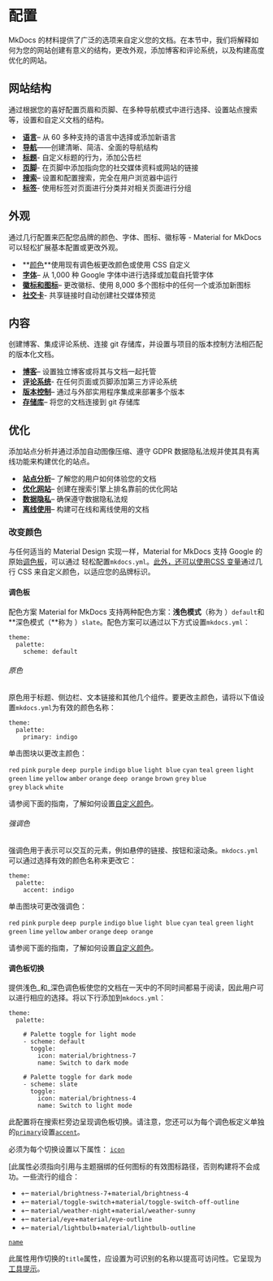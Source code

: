 # 配置


MkDocs 的材料提供了广泛的选项来自定义您的文档。在本节中，我们将解释如何为您的网站创建有意义的结构，更改外观，添加博客和评论系统，以及构建高度优化的网站。


## 网站结构

通过根据您的喜好配置页眉和页脚、在多种导航模式中进行选择、设置站点搜索等，设置和自定义文档的结构。


-  **[语言](https://squidfunk.github.io/mkdocs-material/setup/changing-the-language/)**– 从 60 多种支持的语言中选择或添加新语言
-  **[导航](https://squidfunk.github.io/mkdocs-material/setup/setting-up-navigation/)**——创建清晰、简洁、全面的导航结构
-  **[标题](https://squidfunk.github.io/mkdocs-material/setup/setting-up-the-header/)**- 自定义标题的行为，添加公告栏
-  **[页脚](https://squidfunk.github.io/mkdocs-material/setup/setting-up-the-footer/)**- 在页脚中添加指向您的社交媒体资料或网站的链接
-  **[搜索](https://squidfunk.github.io/mkdocs-material/setup/setting-up-site-search/)**– 设置和配置搜索，完全在用户浏览器中运行
-  **[标签](https://squidfunk.github.io/mkdocs-material/setup/setting-up-tags/)**- 使用标签对页面进行分类并对相关页面进行分组

## 外观

通过几行配置来匹配您品牌的颜色、字体、图标、徽标等 - Material for MkDocs 可以轻松扩展基本配置或更改外观。

-  **[颜色](https://squidfunk.github.io/mkdocs-material/setup/changing-the-colors/)**使用现有调色板更改颜色或使用 CSS 自定义
-  **[字体](https://squidfunk.github.io/mkdocs-material/setup/changing-the-fonts/)**– 从 1,000 种 Google 字体中进行选择或加载自托管字体
-  **[徽标和图标](https://squidfunk.github.io/mkdocs-material/setup/changing-the-logo-and-icons/)**– 更改徽标、使用 8,000 多个图标中的任何一个或添加新图标
-  **[社交卡](https://squidfunk.github.io/mkdocs-material/setup/setting-up-social-cards/)**- 共享链接时自动创建社交媒体预览

## 内容

创建博客、集成评论系统、连接 git 存储库，并设置与项目的版本控制方法相匹配的版本化文档。

-  **[博客](https://squidfunk.github.io/mkdocs-material/setup/setting-up-a-blog/)**– 设置独立博客或将其与文档一起托管
-  **[评论系统](https://squidfunk.github.io/mkdocs-material/setup/adding-a-comment-system/)**- 在任何页面或页脚添加第三方评论系统
-  **[版本控制](https://squidfunk.github.io/mkdocs-material/setup/setting-up-versioning/)**– 通过与外部实用程序集成来部署多个版本
-  **[存储库](https://squidfunk.github.io/mkdocs-material/setup/adding-a-git-repository/)**– 将您的文档连接到 git 存储库

## 优化

添加站点分析并通过添加自动图像压缩、遵守 GDPR 数据隐私法规并使其具有离线功能来构建优化的站点。

-  **[站点分析](https://squidfunk.github.io/mkdocs-material/setup/setting-up-site-analytics/)**– 了解您的用户如何体验您的文档
-  **[优化网站](https://squidfunk.github.io/mkdocs-material/setup/building-an-optimized-site/)**– 创建在搜索引擎上排名靠前的优化网站
-  **[数据隐私](https://squidfunk.github.io/mkdocs-material/setup/ensuring-data-privacy/)**– 确保遵守数据隐私法规
-  **[离线使用](https://squidfunk.github.io/mkdocs-material/setup/building-for-offline-usage/)**– 构建可在线和离线使用的文档



### 改变颜色

与任何适当的 Material Design 实现一样，Material for MkDocs 支持 Google 的原始[调色板](http://www.materialui.co/colors)，可以通过 轻松配置`mkdocs.yml`。[此外，还可以使用CSS 变量](https://squidfunk.github.io/mkdocs-material/setup/changing-the-colors/#custom-colors)通过几行 CSS 来自定义颜色，以适应您的品牌标识。

#### 调色板

配色方案
Material for MkDocs 支持两种配色方案：**浅色模式**（称为 ）`default`和**深色模式（**称为 ）`slate`。配色方案可以通过以下方式设置`mkdocs.yml`：

```
theme:
  palette:
    scheme: default

```

###### 原色

原色用于标题、侧边栏、文本链接和其他几个组件。要更改主颜色，请将以下值设置`mkdocs.yml`为有效的颜色名称：
```
theme:
  palette:
    primary: indigo

```

单击图块以更改主颜色：

`red` `pink` `purple` `deep purple` `indigo` `blue` `light blue` `cyan` `teal` `green` `light green` `lime` `yellow` `amber` `orange` `deep orange` `brown` `grey` `blue grey` `black` `white`

请参阅下面的指南，了解如何设置[自定义颜色](https://squidfunk.github.io/mkdocs-material/setup/changing-the-colors/#custom-colors)。


###### 强调色
强调色用于表示可以交互的元素，例如悬停的链接、按钮和滚动条。`mkdocs.yml`可以通过选择有效的颜色名称来更改它：
```
theme:
  palette:
    accent: indigo

```

单击图块可更改强调色：

`red` `pink` `purple` `deep purple` `indigo` `blue` `light blue` `cyan` `teal` `green` `light green` `lime` `yellow` `amber` `orange` `deep orange`

请参阅下面的指南，了解如何设置[自定义颜色](https://squidfunk.github.io/mkdocs-material/setup/changing-the-colors/#custom-colors)。

#### 调色板切换
提供浅色_和_深色调色板使您的文档在一天中的不同时间都易于阅读，因此用户可以进行相应的选择。将以下行添加到`mkdocs.yml`：
```
theme:
  palette: 

    # Palette toggle for light mode
    - scheme: default
      toggle:
        icon: material/brightness-7 
        name: Switch to dark mode

    # Palette toggle for dark mode
    - scheme: slate
      toggle:
        icon: material/brightness-4
        name: Switch to light mode

```

此配置将在搜索栏旁边呈现调色板切换。请注意，您还可以为每个调色板定义单独的[`primary`](https://squidfunk.github.io/mkdocs-material/setup/changing-the-colors/#primary-color)设置[`accent`](https://squidfunk.github.io/mkdocs-material/setup/changing-the-colors/#accent-color)。

必须为每个切换设置以下属性：
[`icon`](https://squidfunk.github.io/mkdocs-material/setup/changing-the-colors/#+palette.toggle.icon)

[此属性必须指向引用与主题捆绑的任何图标的有效图标路径，否则构建将不会成功。一些流行的组合：

- +– `material/brightness-7`+`material/brightness-4`
- +– `material/toggle-switch`+`material/toggle-switch-off-outline`
- +– `material/weather-night`+`material/weather-sunny`
- +– `material/eye`+`material/eye-outline`
- +– `material/lightbulb`+`material/lightbulb-outline`

[`name`](https://squidfunk.github.io/mkdocs-material/setup/changing-the-colors/#+palette.toggle.name)

此属性用作切换的`title`属性，应设置为可识别的名称以提高可访问性。它呈现为[工具提示](https://squidfunk.github.io/mkdocs-material/reference/tooltips/)。


